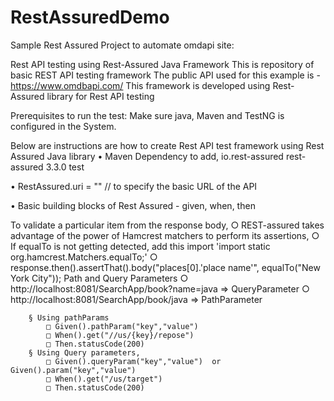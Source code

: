 # RestAssuredDemo

Sample Rest Assured Project to automate omdapi site:

Rest API testing using Rest-Assured Java Framework
This is repository of basic REST API testing framework
The public API used for this example is -  https://www.omdbapi.com/
This framework is developed using Rest-Assured library for Rest API testing


Prerequisites to run the test:
Make sure java, Maven and TestNG is configured in the System.

Below are instructions are how to create Rest API test framework using Rest Assured Java library
• Maven Dependency to add,
	<dependency>
	    <groupId>io.rest-assured</groupId>
	    <artifactId>rest-assured</artifactId>
	    <version>3.3.0</version>
	    <scope>test</scope>
	</dependency>
	
• RestAssured.uri = "" // to specify the basic URL of the API

• Basic building blocks of Rest Assured - given, when, then

To validate a particular item from the response body,
	○ REST-assured takes advantage of the power of Hamcrest matchers to perform its assertions,
	○ If equalTo is not getting detected, add this import 'import static org.hamcrest.Matchers.equalTo;'
	○ response.then().assertThat().body("places[0].'place name'", equalTo("New York City"));
Path and Query Parameters
	○ http://localhost:8081/SearchApp/book?name=java => QueryParameter
	○ http://localhost:8081/SearchApp/book/java => PathParameter
	
		§ Using pathParams
			□ Given().pathParam("key","value")
			□ When().get("//us/{key}/repose")
			□ Then.statusCode(200)
		§ Using Query parameters,
			□ Given().queryParam("key","value")  or Given().param("key","value")
			□ When().get("/us/target")
			□ Then.statusCode(200)

